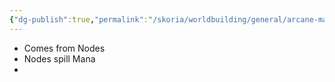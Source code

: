 ```yaml
---
{"dg-publish":true,"permalink":"/skoria/worldbuilding/general/arcane-magic/","noteIcon":"Thing","created":"2023-05-19T19:41:49.776+02:00","updated":"2023-05-20T10:07:52.506+02:00"}
---
```


- Comes from Nodes
- Nodes spill Mana
- 